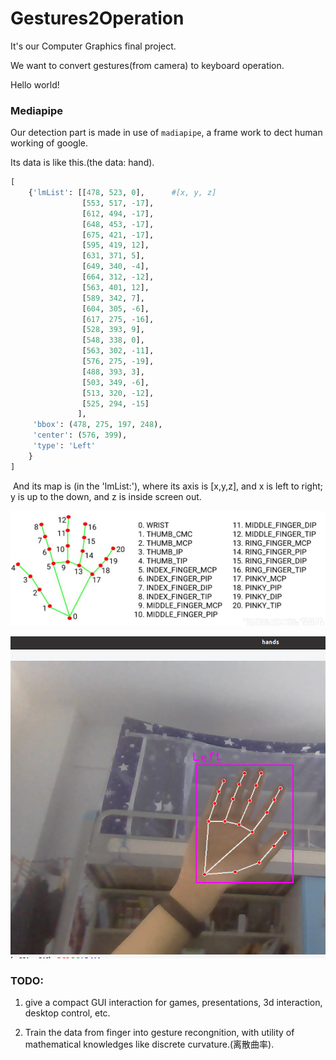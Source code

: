# Gestures2Operation

It's our Computer Graphics final project. 

We want to convert gestures(from camera) to keyboard operation. 

Hello world!

### Mediapipe

Our detection part is made in use of `madiapipe`, a frame work to dect human working of google.

Its data is like this.(the data: hand).

```python
[
    {'lmList': [[478, 523, 0],      #[x, y, z]
                [553, 517, -17], 
                [612, 494, -17], 
                [648, 453, -17], 
                [675, 421, -17], 
                [595, 419, 12], 
                [631, 371, 5], 
                [649, 340, -4], 
                [664, 312, -12], 
                [563, 401, 12], 
                [589, 342, 7], 
                [604, 305, -6], 
                [617, 275, -16], 
                [528, 393, 9], 
                [548, 338, 0], 
                [563, 302, -11],
                [576, 275, -19], 
                [488, 393, 3], 
                [503, 349, -6], 
                [513, 320, -12], 
                [525, 294, -15]
               ], 
     'bbox': (478, 275, 197, 248), 
     'center': (576, 399), 
     'type': 'Left'
    }
]
```



​	And its map is (in the 'lmList:'), where its axis is [x,y,z], and x is left to right; y is up to the down, and z is inside screen out.

![](./img/data-info.png)

![](./img/example.png)

### TODO:

1. give a compact GUI interaction for  games, presentations, 3d interaction, desktop control, etc.

1. Train the data from finger into gesture recongnition, with utility of mathematical knowledges like discrete curvature.(离散曲率).
